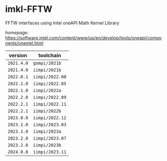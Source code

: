 # imkl-FFTW

FFTW interfaces using Intel oneAPI Math Kernel Library

*homepage*: <https://software.intel.com/content/www/us/en/develop/tools/oneapi/components/onemkl.html>

version | toolchain
--------|----------
``2021.4.0`` | ``gompi/2021b``
``2021.4.0`` | ``iimpi/2021b``
``2022.0.1`` | ``iimpi/2022.00``
``2022.1.0`` | ``iimpi/2022.05``
``2022.1.0`` | ``iimpi/2022a``
``2022.2.0`` | ``iimpi/2022.09``
``2022.2.1`` | ``iimpi/2022.11``
``2022.2.1`` | ``iimpi/2022b``
``2023.0.0`` | ``iimpi/2022.12``
``2023.1.0`` | ``iimpi/2023.03``
``2023.1.0`` | ``iimpi/2023a``
``2023.2.0`` | ``iimpi/2023.07``
``2023.2.0`` | ``iimpi/2023b``
``2024.0.0`` | ``iimpi/2023.11``

